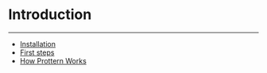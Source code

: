 # Introduction
---

- [Installation]("https://github.com/Lucas-Lopes-Pultz/prottern-docs/blob/master/1_introduction/1.01_Installation")
- [First steps]("https://github.com/Lucas-Lopes-Pultz/prottern-docs/blob/master/1_introduction/1.02_First%20steps")
- [How Prottern Works]("https://github.com/Lucas-Lopes-Pultz/prottern-docs/blob/master/1_introduction/1.03_How%20Prottern%20Works")